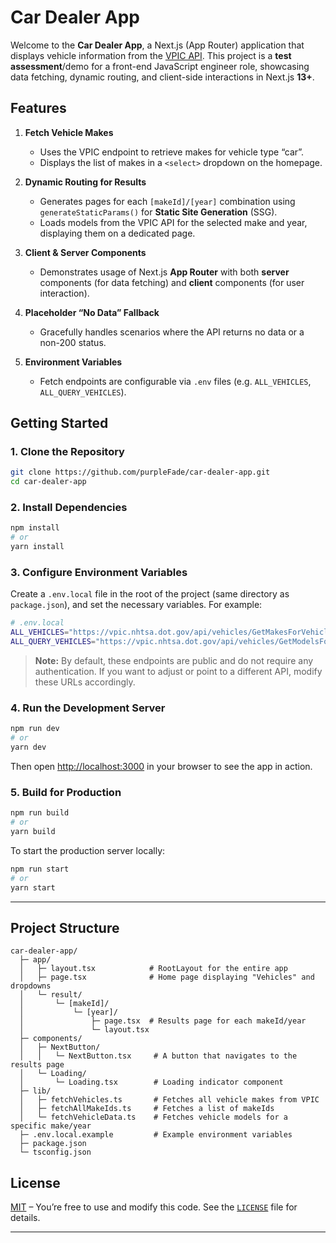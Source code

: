 # Car Dealer App

Welcome to the **Car Dealer App**, a Next.js (App Router) application that displays vehicle information from the [VPIC API](https://vpic.nhtsa.dot.gov/api/). This project is a **test assessment**/demo for a front-end JavaScript engineer role, showcasing data fetching, dynamic routing, and client-side interactions in Next.js **13+**.

## Features

1. **Fetch Vehicle Makes**  
   - Uses the VPIC endpoint to retrieve makes for vehicle type “car”.
   - Displays the list of makes in a `<select>` dropdown on the homepage.

2. **Dynamic Routing for Results**  
   - Generates pages for each `[makeId]/[year]` combination using `generateStaticParams()` for **Static Site Generation** (SSG).
   - Loads models from the VPIC API for the selected make and year, displaying them on a dedicated page.

3. **Client & Server Components**  
   - Demonstrates usage of Next.js **App Router** with both **server** components (for data fetching) and **client** components (for user interaction).

4. **Placeholder “No Data” Fallback**  
   - Gracefully handles scenarios where the API returns no data or a non-200 status.

5. **Environment Variables**  
   - Fetch endpoints are configurable via `.env` files (e.g. `ALL_VEHICLES`, `ALL_QUERY_VEHICLES`).

## Getting Started

### 1. Clone the Repository

```bash
git clone https://github.com/purpleFade/car-dealer-app.git
cd car-dealer-app
```

### 2. Install Dependencies

```bash
npm install
# or
yarn install
```

### 3. Configure Environment Variables

Create a `.env.local` file in the root of the project (same directory as `package.json`), and set the necessary variables. For example:

```bash
# .env.local
ALL_VEHICLES="https://vpic.nhtsa.dot.gov/api/vehicles/GetMakesForVehicleType/car?format=json"
ALL_QUERY_VEHICLES="https://vpic.nhtsa.dot.gov/api/vehicles/GetModelsForMakeIdYear"
```

> **Note:** By default, these endpoints are public and do not require any authentication. If you want to adjust or point to a different API, modify these URLs accordingly.

### 4. Run the Development Server

```bash
npm run dev
# or
yarn dev
```

Then open [http://localhost:3000](http://localhost:3000) in your browser to see the app in action.

### 5. Build for Production

```bash
npm run build
# or
yarn build
```

To start the production server locally:

```bash
npm run start
# or
yarn start
```

---

## Project Structure

```
car-dealer-app/
  ├─ app/
  │   ├─ layout.tsx            # RootLayout for the entire app
  │   ├─ page.tsx              # Home page displaying "Vehicles" and dropdowns
  │   └─ result/
  │       └─ [makeId]/
  │           └─ [year]/
  │               ├─ page.tsx  # Results page for each makeId/year
  │               └─ layout.tsx
  ├─ components/
  │   ├─ NextButton/
  │   │   └─ NextButton.tsx     # A button that navigates to the results page
  │   └─ Loading/
  │       └─ Loading.tsx        # Loading indicator component
  ├─ lib/
  │   ├─ fetchVehicles.ts       # Fetches all vehicle makes from VPIC
  │   ├─ fetchAllMakeIds.ts     # Fetches a list of makeIds
  │   └─ fetchVehicleData.ts    # Fetches vehicle models for a specific make/year
  ├─ .env.local.example         # Example environment variables
  ├─ package.json
  └─ tsconfig.json
```

## License

[MIT](LICENSE) – You’re free to use and modify this code. See the [`LICENSE`](LICENSE) file for details.

---
